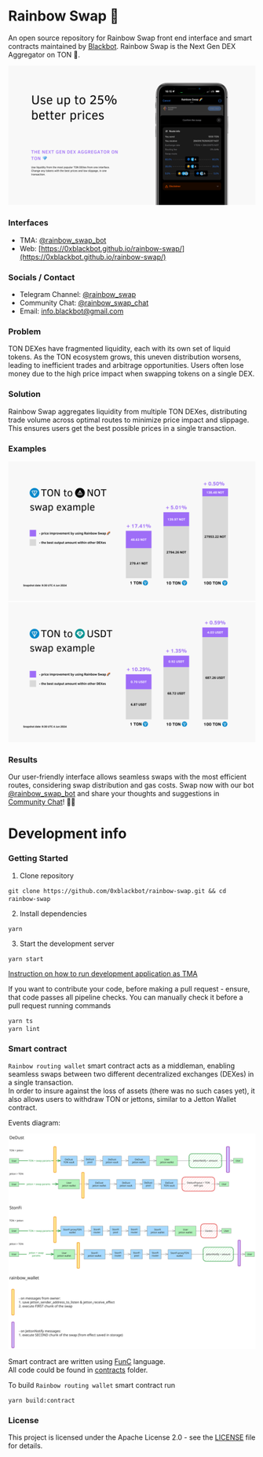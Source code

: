 # Rainbow Swap 🌈

An open source repository for Rainbow Swap front end interface and smart contracts maintained by [Blackbot](https://blackbot.technology/). Rainbow Swap is the Next Gen DEX Aggregator on TON 💎.

![main banner.png](docs%2Fassets%2Fmain%20banner.png)

### Interfaces

- TMA: [@rainbow_swap_bot](https://t.me/rainbow_swap_bot)
- Web: [https://0xblackbot.github.io/rainbow-swap/](https://0xblackbot.github.io/rainbow-swap/)

### Socials / Contact

- Telegram Channel: [@rainbow_swap](https://t.me/rainbow_swap)
- Community Chat: [@rainbow_swap_chat](https://t.me/rainbow_swap_chat)
- Email: [info.blackbot@gmail.com](mailto:info.blackbot@gmail.com)

### Problem

TON DEXes have fragmented liquidity, each with its own set of liquid tokens. As the TON ecosystem grows, this uneven distribution worsens, leading to inefficient trades and arbitrage opportunities. Users often lose money due to the high price impact when swapping tokens on a single DEX.

### Solution

Rainbow Swap aggregates liquidity from multiple TON DEXes, distributing trade volume across optimal routes to minimize price impact and slippage. This ensures users get the best possible prices in a single transaction.

### Examples

![not example.png](docs%2Fassets%2Fnot%20example.png)
![usdt example.png](docs%2Fassets%2Fusdt%20example.png)

### Results

Our user-friendly interface allows seamless swaps with the most efficient routes, considering swap distribution and gas costs. Swap now with our bot  [@rainbow_swap_bot](https://t.me/rainbow_swap_bot) and share your thoughts and suggestions in [Community Chat](https://t.me/@rainbow_swap_chat)! 🌈🚀

# Development info

### Getting Started

1. Clone repository
```
git clone https://github.com/0xblackbot/rainbow-swap.git && cd rainbow-swap
```

2. Install dependencies
```
yarn
```

3. Start the development server
```
yarn start
```

[Instruction on how to run development application as TMA](docs%2FTMA-development.md)

If you want to contribute your code, before making a pull request - ensure, that code passes all pipeline checks. You can manually check it before a pull request running commands
```
yarn ts
yarn lint
```

### Smart contract

`Rainbow routing wallet` smart contract acts as a middleman, enabling seamless swaps between two different decentralized exchanges (DEXes) in a single transaction.  
In order to insure against the loss of assets (there was no such cases yet), it also allows users to withdraw TON or jettons, similar to a Jetton Wallet contract.  

Events diagram:

![smart-contract-events-diagram.svg](docs%2Fassets%2Fsmart-contract-events-diagram.svg)

Smart contract are written using [FunC](https://docs.ton.org/develop/func/overview) language.  
All code could be found in [contracts](contracts) folder.  

To build `Rainbow routing wallet` smart contract run
```
yarn build:contract
```

### License

This project is licensed under the Apache License 2.0 - see the [LICENSE](LICENSE) file for details.
